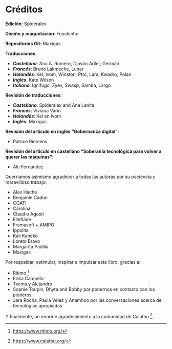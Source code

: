# Créditos

**Edición**: Spideralex

**Diseño y maquetación**: Foockinho

**Repositorios Git:** Maxigas

**Traducciones**:

 * ***Castellano***: Ana A. Romero, Djaván Adler, Germán
 * ***Francés***: Bruno Lakmeche, Lunar
 * ***Holandés***: Kel, Ivom, Winston, Ptrc, Lara, Kwadro, Polan
 * ***Inglés***: Kate Wilson
 * ***Italiano***: Ignifugo, Zyev, Swasp, Samba, Largo

**Revisión de traducciones**:

 * ***Castellano***: Spideralex and Ana Lanita
 * ***Francés***: Viviana Varin
 * ***Holandés***: Kel en Ivom
 * ***Inglés***: Maxigas

**Revisión del artículo en inglés “Gobernanza digital”**:

 * Patrice Riemens

**Revisión del artículo en castellano “Soberanía tecnológica para volver a querer las máquinas”**:

 * Ale Fernandez

Querríamos asimismo agradecer a todas las autoras por su paciencia y maravilloso trabajo:

 * Alex Hache
 * Benjamin Cadon
 * COATI
 * Carolina
 * Claudio Agosti
 * Elleflâne
 * Framasoft + AMIPO
 * Ippolita
 * Kali Kaneko
 * Loreto Bravo
 * Margarita Padilla
 * Maxigas

Por respaldar, estimular, inspirar e impulsar este libro, gracias a:

 * Ritimo [^0]
 * Erika Campelo
 * Txema y Alejandro
 * Sophie Toupin, Dhyta and Bobby por ponernos en contacto con los pioneros
 * Jara Rocha, Paula Velez y Anamhoo por las conversaciones acerca de tecnologías apropiadas

Y finalmente, un enorme agradecimiento a la comunidad de Calafou [^1].

[^0]: https://www.ritimo.org/

[^1]: https://www.calafou.org/
